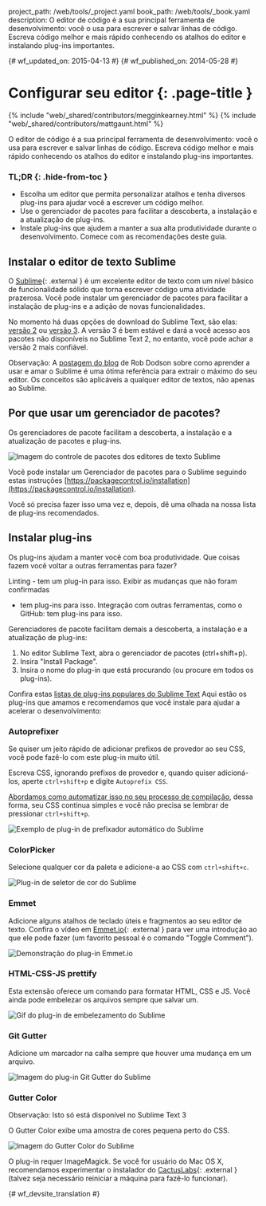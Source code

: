 project_path: /web/tools/_project.yaml
book_path: /web/tools/_book.yaml
description: O editor de código é a sua principal ferramenta de desenvolvimento: você o usa para escrever e salvar linhas de código. Escreva código melhor e mais rápido conhecendo os atalhos do editor e instalando plug-ins importantes.

{# wf_updated_on: 2015-04-13 #}
{# wf_published_on: 2014-05-28 #}

# Configurar seu editor {: .page-title }

{% include "web/_shared/contributors/megginkearney.html" %}
{% include "web/_shared/contributors/mattgaunt.html" %}

O editor de código é a sua principal ferramenta de desenvolvimento: você o usa para escrever e salvar linhas de código. Escreva código melhor e mais rápido conhecendo os atalhos do editor e instalando plug-ins importantes.


### TL;DR {: .hide-from-toc }
- Escolha um editor que permita personalizar atalhos e tenha diversos plug-ins para ajudar você a escrever um código melhor.
- Use o gerenciador de pacotes para facilitar a descoberta, a instalação e a atualização de plug-ins.
- Instale plug-ins que ajudem a manter a sua alta produtividade durante o desenvolvimento. Comece com as recomendações deste guia.


## Instalar o editor de texto Sublime

O [Sublime](http://www.sublimetext.com/){: .external } é um excelente editor de texto com um nível básico de
funcionalidade sólido que torna escrever código uma atividade prazerosa. Você pode instalar um gerenciador
de pacotes para facilitar a instalação de plug-ins e a adição de novas funcionalidades.

No momento há duas opções de download do Sublime Text, são elas: [versão 2](http://www.sublimetext.com/2) ou [versão 3](http://www.sublimetext.com/3). A versão 3 é bem estável e dará a você acesso aos pacotes não disponíveis no Sublime Text 2, no entanto, você pode achar a versão 2 mais confiável.

Observação: A <a href='http://robdodson.me/blog/2012/06/23/sublime-text-2-tips-and-shortcuts/'>postagem do blog</a> de Rob Dodson sobre como aprender a usar e amar o Sublime é uma ótima referência para extrair o máximo do seu editor. Os conceitos são aplicáveis a qualquer editor de textos, não apenas ao Sublime.

## Por que usar um gerenciador de pacotes?

Os gerenciadores de pacote facilitam a descoberta, a instalação e a atualização de pacotes
e plug-ins.

<img src="imgs/package_control.png" class="center" alt="Imagem do controle de pacotes dos editores de texto Sublime"/>

Você pode instalar um Gerenciador de pacotes para o Sublime seguindo estas instruções
[https://packagecontrol.io/installation](https://packagecontrol.io/installation).

Você só precisa fazer isso uma vez e, depois, dê uma olhada na nossa lista de
plug-ins recomendados.

## Instalar plug-ins

Os plug-ins ajudam a manter você com boa produtividade. Que coisas fazem você voltar
a outras ferramentas para fazer?

Linting - tem um plug-in para isso. Exibir as mudanças que não foram confirmadas
- tem plug-ins para isso. Integração com outras ferramentas, como o GitHub:
tem plug-ins para isso.

Gerenciadores de pacote facilitam demais a descoberta, a instalação e a atualização de plug-ins:

1. No editor Sublime Text, abra o gerenciador de pacotes (ctrl+shift+p).
2. Insira "Install Package".
3. Insira o nome do plug-in que está procurando (ou procure em
    todos os plug-ins).

Confira estas [listas de plug-ins populares do
Sublime Text](https://packagecontrol.io/browse) Aqui estão os plug-ins que amamos e
recomendamos que você instale para ajudar a acelerar o desenvolvimento:

### Autoprefixer

Se quiser um jeito rápido de adicionar prefixos de provedor ao seu CSS, você pode fazê-lo com
este plug-in muito útil.

Escreva CSS, ignorando prefixos de provedor e, quando quiser adicioná-los, aperte
`ctrl+shift+p` e digite `Autoprefix CSS`.

[Abordamos como automatizar isso no seu processo
de compilação](/web/tools/setup/setup-buildtools),
dessa forma, seu CSS continua simples e você não precisa se lembrar de pressionar
`ctrl+shift+p`.

<img src="imgs/sublime-autoprefixer.gif" alt="Exemplo de plug-in de prefixador automático do Sublime" />

### ColorPicker

Selecione qualquer cor da paleta e adicione-a ao CSS com `ctrl+shift+c`.

<img src="imgs/sublime-color-picker.png" alt="Plug-in de seletor de cor do Sublime" />

### Emmet

Adicione alguns atalhos de teclado úteis e fragmentos ao seu editor de texto. Confira
o vídeo em [Emmet.io](http://emmet.io/){: .external } para ver uma introdução ao que ele pode fazer (um favorito
pessoal é o comando "Toggle Comment").

<img src="imgs/emmet-io-example.gif" alt="Demonstração do plug-in Emmet.io" />

### HTML-CSS-JS prettify

Esta extensão oferece um comando para formatar HTML, CSS e JS. Você ainda pode
embelezar os arquivos sempre que salvar um.

<img src="imgs/sublime-prettify.gif" alt="Gif do plug-in de embelezamento do Sublime" />

### Git Gutter

Adicione um marcador na calha sempre que houver uma mudança em um arquivo.

<img src="imgs/sublime-git-gutter.png" alt="Imagem do plug-in Git Gutter do Sublime" />

### Gutter Color

Observação: Isto só está disponível no Sublime Text 3

O Gutter Color exibe uma amostra de cores pequena perto do CSS.

<img src="imgs/sublime-gutter-color.png" alt="Imagem do Gutter Color do Sublime" />

O plug-in requer ImageMagick. Se você for usuário do Mac OS X, recomendamos experimentar o
instalador do [CactusLabs](http://cactuslab.com/imagemagick/){: .external } (talvez seja necessário
reiniciar a máquina para fazê-lo funcionar).





{# wf_devsite_translation #}
